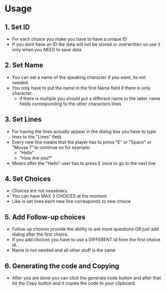 # Usage
## 1. Set ID
 - For each choice you make you have to have a unique ID
 - If you dont have an ID the data will not be stored or overwritten so use it only when you NEED to save data

## 2. Set Name
  - You can set a name of the speaking character if you want, its not needed.
  - You only have to put the name in the first Name field if there is only character.
    - if there is multiple you should put a different name to the latter name fields corresponding to the other characters lines
   
## 3. Set Lines
  - For having the lines actually appear in the dialog box you have to type lines to the "Lines" field.
  - Every new line means that the player has to press "E" or "Space" or "Mouse 1" to continue so for example:
     - "Hello"
     - "How Are you?"
  - Means after the "Hello" user has to press E once to go to the next line

## 4. Set Choices
  - Choices are not nessesary.
  - You can have MAX 3 CHOICES at the moment
  - Like in set lines each new line corresponds to new choice

## 5. Add Follow-up choices
  - Follow up choices provide the ability to ask more questions OR just add dialog after the first choice.
  - If you add choices you have to use a DIFFERENT id from the first choice id.
  - Name is not needed and all other stuff is the same

## 6. Generating the code and Copying
  - After you are done you can click the generate code button and after that hit the Copy button and it copies the code to your clipboard.
